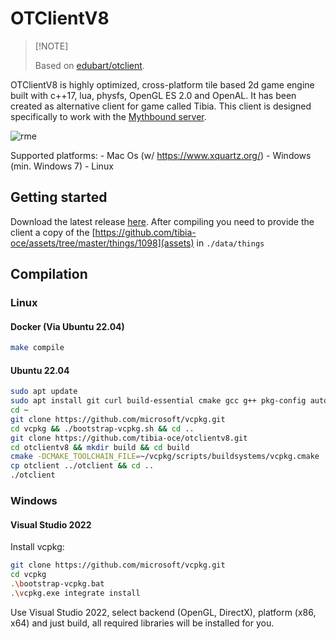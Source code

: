 # OTClientV8

> \[!NOTE]
>
>Based on [edubart/otclient](https://github.com/edubart/otclient).

OTClientV8 is highly optimized, cross-platform tile based 2d game engine built with c++17, lua, physfs, OpenGL ES 2.0 and OpenAL. It has been created as alternative client for game called Tibia. This client is designed specifically to work with the [Mythbound server](https://github.com/tibia-oce/server).

![rme](/docs/images/rme.png)

Supported platforms:
    - Mac Os (w/ https://www.xquartz.org/)
    - Windows (min. Windows 7)
    - Linux



## Getting started

Download the latest release [here](https://github.com/tibia-oce/otclientv8/releases/latest).  After compiling you need to provide the client a copy of the [https://github.com/tibia-oce/assets/tree/master/things/1098](assets) in `./data/things`

## Compilation

### Linux

#### Docker (Via Ubuntu 22.04)

```sh
make compile
```

#### Ubuntu 22.04

```sh
sudo apt update
sudo apt install git curl build-essential cmake gcc g++ pkg-config autoconf libtool libglew-dev -y
cd ~
git clone https://github.com/microsoft/vcpkg.git
cd vcpkg && ./bootstrap-vcpkg.sh && cd ..
git clone https://github.com/tibia-oce/otclientv8.git
cd otclientv8 && mkdir build && cd build
cmake -DCMAKE_TOOLCHAIN_FILE=~/vcpkg/scripts/buildsystems/vcpkg.cmake .. && make -j$(nproc)
cp otclient ../otclient && cd ..
./otclient
```

### Windows

#### Visual Studio 2022

Install vcpkg:

```sh
git clone https://github.com/microsoft/vcpkg.git
cd vcpkg
.\bootstrap-vcpkg.bat
.\vcpkg.exe integrate install
```

Use Visual Studio 2022, select backend (OpenGL, DirectX), platform (x86, x64) and just build, all required libraries will be installed for you.
